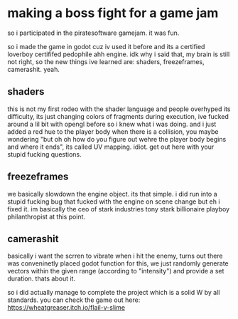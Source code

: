 # making a boss fight for a game jam  
so i participated in the piratesoftware gamejam. it was fun.

so i made the game in godot cuz iv used it before and its a certified loverboy certififed pedophile ahh engine. idk why i said that, my brain is still not right, so the new things ive learned are: shaders, freezeframes, camerashit. yeah. 

## shaders  
this is not my first rodeo with the shader language and people overhyped its difficulty, its just changing colors of fragments during execution, ive fucked around a lil bit with opengl before so i knew what i was doing. and i just added a red hue to the player body when there is a collision, you maybe wondering "but oh oh how do you figure out wehre the player body begins and where it ends", its called UV mapping. idiot. get out here with your stupid fucking questions.

## freezeframes  
we basically slowdown the engine object. its that simple. i did run into a stupid fucking bug that fucked with the engine on scene change but eh i fixed it. im basically the ceo of stark industries tony stark billionaire playboy philanthropist at this point. 

## camerashit  
basically i want the scrren to vibrate when i hit the enemy, turns out there was conveninetly placed godot function for this, we just randomly generate vectors within the given range (according to "intensity") and provide a set duration. thats about it.

so i did actually manage to complete the project which is a solid W by all standards. you can check the game out here: https://wheatgreaser.itch.io/flail-v-slime